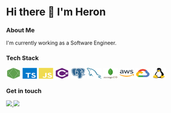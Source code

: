 #  Hi there 👋 I'm Heron


### About Me

I'm currently working as a Software Engineer.


### Tech Stack

<div>
    <img align="center"
       alt="Node.JS"
       title="Node.JS"
       height="30"
       width="40"
       src="https://raw.githubusercontent.com/devicons/devicon/master/icons/nodejs/nodejs-plain.svg" />
  <img align="center"
       alt="Typescript"
       title="Typescript"
       height="30"
       width="40"
       src="https://raw.githubusercontent.com/devicons/devicon/master/icons/typescript/typescript-plain.svg" />
  <img align="center"
       alt="Typescript"
       title="Typescript"
       height="30"
       width="40"
       src="https://raw.githubusercontent.com/devicons/devicon/master/icons/javascript/javascript-plain.svg" />
  <img align="center"
       alt="C#"
       title="C#"
       height="30"
       width="40"
       src="https://raw.githubusercontent.com/devicons/devicon/master/icons/csharp/csharp-plain.svg" />
  <img align="center"
       alt="Postgres"
       title="Postgres"
       height="30"
       width="40"
       src="https://raw.githubusercontent.com/devicons/devicon/master/icons/postgresql/postgresql-plain.svg" />
  <img align="center"
       alt="MySQL"
       title="MySQL"
       height="30"
       width="40"
       src="https://raw.githubusercontent.com/devicons/devicon/master/icons/mysql/mysql-original.svg" />
  <img align="center"
       alt="MongoDB"
       title="MongoDB"
       height="30"
       width="40"
       src="https://raw.githubusercontent.com/devicons/devicon/master/icons/mongodb/mongodb-original-wordmark.svg" />
  <img align="center"
     alt="Amazon Web Services (AWS)"
     title="Amazon Web Services (AWS)"
     height="30"
     width="40"
     src="https://raw.githubusercontent.com/devicons/devicon/master/icons/amazonwebservices/amazonwebservices-original-wordmark.svg" />
  <img align="center"
     alt="Google Cloud (GCP)"
     title="Google Cloud (GCP)"
     height="30"
     width="40"
     src="https://raw.githubusercontent.com/devicons/devicon/master/icons/googlecloud/googlecloud-original.svg" />
  <img align="center"
       alt="Linux"
       title="Linux"
       height="30"
       width="40"
       src="https://raw.githubusercontent.com/devicons/devicon/master/icons/linux/linux-original.svg" />
</div>


### Get in touch
<div>
  <a href="mailto:heron.code@outlook.com"
     alt="E-mail"
     target="_blank">
    <img src="https://img.shields.io/badge/Email%20Me-0078D4.svg?&style=for-the-badge&logo=microsoftoutlook&logoColor=white" />
  </a>
  <a href="https://www.linkedin.com/in/heronsilva"
     alt="LinkedIn"
     target="_blank">
    <img src="https://img.shields.io/badge/LinkedIn-0A66C2.svg?&style=for-the-badge&logo=linkedin&logoColor=white" />
  </a>
</div>
